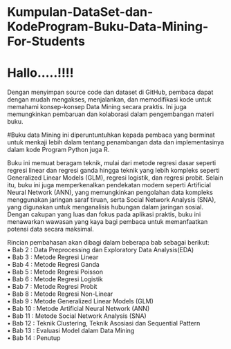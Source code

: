 # Kumpulan-DataSet-dan-KodeProgram-Buku-Data-Mining-For-Students
<h1>Hallo.....!!!!</h1>
Dengan menyimpan source code dan dataset di GitHub, pembaca dapat dengan mudah mengakses, menjalankan, dan memodifikasi kode untuk memahami konsep-konsep Data Mining secara praktis. Ini juga memungkinkan pembaruan dan kolaborasi dalam pengembangan materi buku.

#Buku data Mining ini diperuntuntuhkan kepada pembaca yang berminat untuk menkaji lebih dalam tentang penambangan data dan implementasinya dalam kode Program Python juga R.

Buku ini memuat beragam teknik, mulai dari metode regresi dasar seperti regresi linear dan regresi ganda hingga teknik yang lebih kompleks seperti Generalized Linear Models (GLM), regresi logistik, dan regresi probit. Selain itu, buku ini juga memperkenalkan pendekatan modern seperti Artificial Neural Network (ANN), yang memungkinkan pengolahan data kompleks menggunakan jaringan saraf tiruan, serta Social Network Analysis (SNA), yang digunakan untuk menganalisis hubungan dalam jaringan sosial. Dengan cakupan yang luas dan fokus pada aplikasi praktis, buku ini menawarkan wawasan yang kaya bagi pembaca untuk memanfaatkan potensi data secara maksimal. <br>

Rincian pembahasan akan dibagi dalam beberapa bab sebagai berikut:
<br>•	Bab 2	: Data Preprocessing dan Exploratory Data Analysis(EDA)
<br>•	Bab 3	: Metode Regresi Linear
<br>•	Bab 4 : Metode Regresi Ganda
<br>•	Bab 5 : Metode Regresi Poisson 
<br>•	Bab 6	: Metode Regresi Logistik
<br>•	Bab 7 : Metode Regresi Probit
<br>•	Bab 8	: Metode Regresi Non-Linear 
<br>•	Bab 9	: Metode Generalized Linear Models (GLM)
<br>•	Bab 10 	: Metode Artificial Neural Network (ANN)
<br>•	Bab 11	: Metode Social Network Analysis (SNA)
<br>•	Bab 12 	: Teknik Clustering, Teknik Asosiasi dan Sequential Pattern
<br>•	Bab 13	: Evaluasi Model dalam Data Mining
<br>•	Bab 14	: Penutup 


